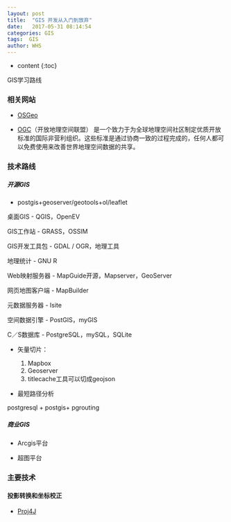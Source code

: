 ```yaml
---
layout: post
title:  "GIS 开发从入门到放弃"
date:   2017-05-31 08:14:54
categories: GIS
tags:  GIS
author: WHS
---
```


* content
{:toc}

GIS学习路线




### 相关网站

* [OSGeo](http://www.osgeo.org/)

* [OGC](http://www.opengeospatial.org/)（开放地理空间联盟）
是一个致力于为全球地理空间社区制定优质开放标准的国际非营利组织。这些标准是通过协商一致的过程完成的，任何人都可以免费使用来改善世界地理空间数据的共享。



### 技术路线

##### 开源GIS

* postgis+geoserver/geotools+ol/leaflet

桌面GIS - QGIS，OpenEV

GIS工作站 - GRASS，OSSIM

GIS开发工具包 - GDAL / OGR，地理工具

地理统计 - GNU R

Web映射服务器 - MapGuide开源，Mapserver，GeoServer

网页地图客户端 - MapBuilder

元数据服务器 - Isite

空间数据引擎 - PostGIS，myGIS

C／S数据库 - PostgreSQL，mySQL，SQLite

* 矢量切片：

  1. Mapbox 
  2. Geoserver 
  3. titlecache工具可以切成geojson

* 最短路径分析

postgresql + postgis+ pgrouting

	
##### 商业GIS

* Arcgis平台

* 超图平台

### 主要技术

#### 投影转换和坐标校正

* [Proj4J](http://trac.osgeo.org/proj4j/)


